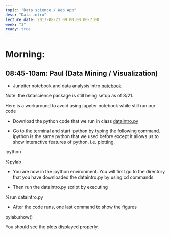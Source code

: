 ```yaml
---
topic: "Data science / Web App"
desc: "Data intro"
lecture_date: 2017-08-21 09:00:00.00-7:00
week: "3"
ready: true
---
```



# Morning:

## 08:45-10am: Paul (Data Mining / Visualization)
  * Junpiter notebook and data analysis intro [notebook](https://drive.google.com/open?id=0B4nPq7yIvSF_NkRYNEVXTnQ3Z3M)
  
  Note: the datascience package is still being setup as of 8/21.
  
  
  Here is a workaround to avoid using jupyter notebook while still run our code
  * Download the python code that we run in class [dataintro.py](https://drive.google.com/file/d/0B4nPq7yIvSF_Xy14UDhTcW9vdk0/view?usp=sharing)
  
  * Go to the terminal and start ipython by typing the following command. ipython is the same python that we used before except it allows us to show interactive features of python, i.e. plotting.
  
   ipython
  
   %pylab
 
  * You are now in the ipython environment. You will first go to the directory that you have downloaded the dataintro.py by using cd commands
  
  * Then run the dataintro.py script by executing 

   %run dataintro.py
 
  * After the code runs, one last command to show the figures
  
   pylab.show()
  
  You should see the plots displayed properly.  

